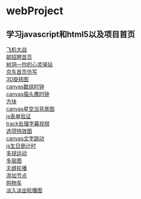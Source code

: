 # webProject
<!DOCTYPE html>
<html lang="en">
<head>
    <meta charset="UTF-8">
</head>
<body>
<h2>学习javascript和html5以及项目首页</h2>
<a href="https://htmlpreview.github.io/?https://github.com/Roommain/js-/blob/master/%E9%A3%9E%E6%9C%BA%E5%A4%A7%E6%88%98/%E9%A3%9E%E6%9C%BA%E5%A4%A7%E6%88%98.html">飞机大战</a><br>
<a href="https://htmlpreview.github.io/?https://github.com/Roommain/webProject/blob/master/%E9%82%AE%E6%8B%9B%E8%81%98%E4%BF%A1%E6%81%AF%E5%8F%91%E5%B8%83%E5%B9%B3%E5%8F%B0/index.html">邮招聘首页</a><br>
<a href="https://htmlpreview.github.io/?https://github.com/Roommain/webProject/blob/master/%E5%8D%9A%E5%AE%A2/index.html">树洞—你的心灵驿站</a><br>
<a href="https://htmlpreview.github.io/?https://github.com/Roommain/ltf-nmid-final/blob/master/%E7%94%B5%E5%95%86%E4%BB%BF%E5%86%99/index.html">京东首页仿写</a><br>
<a href="https://htmlpreview.github.io/?https://github.com/Roommain/webProject/blob/master/html5%20css3/3D%E6%97%8B%E8%BD%AC%E5%9B%BE.html">3D旋转图</a><br>
<a href="https://htmlpreview.github.io/?https://github.com/Roommain/webProject/blob/master/html5%20css3/3%E7%BB%B4%E6%95%B0%E7%BB%84%E6%97%B6%E9%92%9F.html">canvas数组时钟</a><br>
<a href="https://htmlpreview.github.io/?https://github.com/Roommain/webProject/blob/master/html5%20css3/canvas%20%E6%97%B6%E9%92%9F.html">canvas猫头鹰时钟</a><br>
<a href="https://htmlpreview.github.io/?https://github.com/Roommain/webProject/blob/master/html5%20css3/%E6%96%B9%E5%9D%97.html">方块</a><br>
<a href="https://htmlpreview.github.io/?https://github.com/Roommain/webProject/blob/master/html5%20css3/%E6%98%9F%E7%A9%BA.html">canvas星空当背景图</a><br>
<a href="https://htmlpreview.github.io/?https://github.com/Roommain/webProject/blob/master/html5%20css3/%E8%A1%A8%E5%8D%95%E9%AA%8C%E8%AF%81.html">js表单验证</a><br>
<a href="https://htmlpreview.github.io/?https://github.com/Roommain/webProject/blob/master/html5%20css3/%E8%A7%86%E9%A2%91.html">track处理字幕视频</a><br>
<a href="https://htmlpreview.github.io/?https://github.com/Roommain/webProject/blob/master/html5%20css3/scale.html">选项特效图</a><br>
<a href="https://htmlpreview.github.io/?https://github.com/Roommain/webProject/blob/master/html5%20css3/%E6%96%87%E5%AD%97%E8%B7%B3%E5%8A%A8.html">canvas文字跳动</a><br>
<a href="https://htmlpreview.github.io/?https://github.com/Roommain/webProject/blob/master/js%E5%AD%A6%E4%B9%A0/%E5%80%92%E8%AE%A1%E6%97%B6.html">js生日倒计时</a><br>
<a href="https://htmlpreview.github.io/?https://github.com/Roommain/webProject/blob/master/js%E5%AD%A6%E4%B9%A0/%E5%A4%9A%E5%B0%8F%E7%90%83%E8%BF%90%E5%8A%A8.html">多球运动</a><br>
<a href="https://htmlpreview.github.io/?https://github.com/Roommain/webProject/blob/master/js%E5%AD%A6%E4%B9%A0/%E5%A4%9A%E5%B1%82%E5%9B%BE.html">多层图</a><br>
<a href="https://htmlpreview.github.io/?https://github.com/Roommain/webProject/blob/master/js%E5%AD%A6%E4%B9%A0/%E6%97%A0%E7%BC%9D%E8%BD%AE%E6%92%AD.html">无缝轮播</a><br>
<a href="https://htmlpreview.github.io/?https://github.com/Roommain/webProject/blob/master/js%E5%AD%A6%E4%B9%A0/%E7%82%B9%E5%87%BB%E6%B7%BB%E5%8A%A0.html">添加节点</a><br>
<a href="https://htmlpreview.github.io/?https://github.com/Roommain/webProject/blob/master/js%E5%AD%A6%E4%B9%A0/%E8%B4%AD%E7%89%A9%E8%BD%A6.html">购物车</a><br>
<a href="https://htmlpreview.github.io/?https://github.com/Roommain/webProject/blob/master/js%E5%AD%A6%E4%B9%A0/%E8%BD%AE%E6%92%AD%E5%9B%BE.html">淡入淡出轮播图</a>
</body>
</html>
